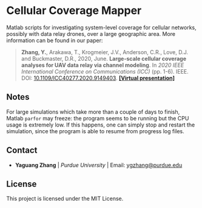 # Cellular Coverage Mapper

Matlab scripts for investigating system-level coverage for cellular networks, possibly with data relay drones, over a large geographic area. More information can be found in our paper:

>**Zhang, Y.**, Arakawa, T., Krogmeier, J.V., Anderson, C.R., Love, D.J. and Buckmaster, D.R., 2020, June. **Large-scale cellular coverage analyses for UAV data relay via channel modeling**. In *2020 IEEE International Conference on Communications (ICC)* (pp. 1-6). IEEE. DOI: [10.1109/ICC40277.2020.9149403](https://doi.org/10.1109/ICC40277.2020.9149403). [**\[Virtual presentation\]**](https://yaguangzhang.github.io/files/ICC2020_WC17_CellCoverageSimulationForDrones.mp4)

## Notes

For large simulations which take more than a couple of days to finish, Matlab `parfor` may freeze: the program seems to be running but the CPU usage is extremely low. If this happens, one can simply stop and restart the simulation, since the program is able to resume from progress log files.

## Contact

* **Yaguang Zhang** | *Purdue University* | Email: ygzhang@purdue.edu

## License

This project is licensed under the MIT License.
